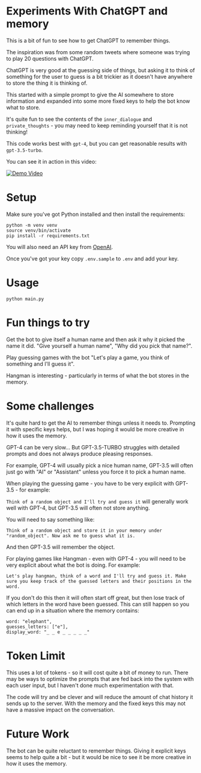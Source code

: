 # Experiments With ChatGPT and memory

This is a bit of fun to see how to get ChatGPT to remember things.

The inspiration was from some random tweets where someone was trying to play 20 questions with ChatGPT.

ChatGPT is very good at the guessing side of things, but asking it to think of something for the user to guess is a bit trickier as it doesn't have anywhere to store the thing it is thinking of.

This started with a simple prompt to give the AI somewhere to store information and expanded into some more fixed keys to help the bot know what to store.

It's quite fun to see the contents of the `inner_dialogue` and `private_thoughts` - you may need to keep reminding yourself that it is not thinking!

This code works best with `gpt-4`, but you can get reasonable results with `gpt-3.5-turbo`.

You can see it in action in this video:

[![Demo Video](https://img.youtube.com/vi/4oQUsiPsbOQ/0.jpg)](https://www.youtube.com/watch?v=4oQUsiPsbOQ)

# Setup

Make sure you've got Python installed and then install the requirements:

```
python -m venv venv
source venv/bin/activate
pip install -r requirements.txt
```

You will also need an API key from [OpenAI](https://openai.com/).

Once you've got your key copy `.env.sample` to `.env` and add your key.

# Usage

```
python main.py
```

# Fun things to try

Get the bot to give itself a human name and then ask it why it picked the name it did. "Give yourself a human name", "Why did you pick that name?".

Play guessing games with the bot "Let's play a game, you think of something and I'll guess it".

Hangman is interesting - particularly in terms of what the bot stores in the memory.

# Some challenges

It's quite hard to get the AI to remember things unless it needs to. Prompting it with specific keys helps, but I was hoping it would be more creative in how it uses the memory.

GPT-4 can be very slow... But GPT-3.5-TURBO struggles with detailed prompts and does not always produce pleasing responses.

For example, GPT-4 will usually pick a nice human name, GPT-3.5 will often just go with "AI" or "Assistant" unless you force it to pick a human name.

When playing the guessing game - you have to be very explicit with GPT-3.5 - for example:

`Think of a random object and I'll try and guess it` will generally work well with GPT-4, but GPT-3.5 will often not store anything.

You will need to say something like:

`Think of a random object and store it in your memory under "random_object". Now ask me to guess what it is.`

And then GPT-3.5 will remember the object.

For playing games like Hangman - even with GPT-4 - you will need to be very explicit about what the bot is doing. For example:

`Let's play hangman, think of a word and I'll try and guess it. Make sure you keep track of the guessed letters and their positions in the word.`

If you don't do this then it will often start off great, but then lose track of which letters in the word have been guessed. This can still happen so you can end up in a situation where the memory contains:

```
word: "elephant",
guesses_letters: ["e"],
display_word: "_ _ e _ _ _ _ _"
```

# Token Limit

This uses a lot of tokens - so it will cost quite a bit of money to run. There may be ways to optimize the prompts that are fed back into the system with each user input, but I haven't done much experimentation with that.

The code will try and be clever and will reduce the amount of chat history it sends up to the server. With the memory and the fixed keys this may not have a massive impact on the conversation.

# Future Work

The bot can be quite reluctant to remember things. Giving it explicit keys seems to help quite a bit - but it would be nice to see it be more creative in how it uses the memory.